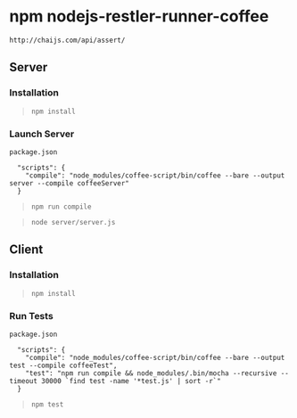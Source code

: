 npm nodejs-restler-runner-coffee
==========================

`http://chaijs.com/api/assert/`

## Server

### Installation

> `npm install`

### Launch Server

```
package.json

  "scripts": {
    "compile": "node_modules/coffee-script/bin/coffee --bare --output server --compile coffeeServer"
  }
```

> `npm run compile`

> `node server/server.js`

## Client

### Installation

> `npm install`

### Run Tests

```
package.json

  "scripts": {
    "compile": "node_modules/coffee-script/bin/coffee --bare --output test --compile coffeeTest",
    "test": "npm run compile && node_modules/.bin/mocha --recursive --timeout 30000 `find test -name '*test.js' | sort -r`"
  }
```

> `npm test`
